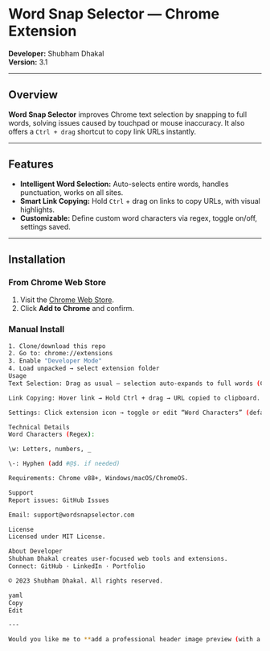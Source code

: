 # Word Snap Selector — Chrome Extension  
**Developer:** Shubham Dhakal  
**Version:** 3.1  

---

## Overview  
**Word Snap Selector** improves Chrome text selection by snapping to full words, solving issues caused by touchpad or mouse inaccuracy. It also offers a `Ctrl + drag` shortcut to copy link URLs instantly.

---

## Features  
- **Intelligent Word Selection:** Auto-selects entire words, handles punctuation, works on all sites.  
- **Smart Link Copying:** Hold `Ctrl` + drag on links to copy URLs, with visual highlights.  
- **Customizable:** Define custom word characters via regex, toggle on/off, settings saved.

---

## Installation  

### From Chrome Web Store  
1. Visit the [Chrome Web Store](#).  
2. Click **Add to Chrome** and confirm.  

### Manual Install  
```bash
1. Clone/download this repo
2. Go to: chrome://extensions
3. Enable "Developer Mode"
4. Load unpacked → select extension folder
Usage
Text Selection: Drag as usual — selection auto-expands to full words (Ctrl+C to copy).

Link Copying: Hover link → Hold Ctrl + drag → URL copied to clipboard.

Settings: Click extension icon → toggle or edit “Word Characters” (default: \w\-).

Technical Details
Word Characters (Regex):

\w: Letters, numbers, _

\-: Hyphen (add #@$. if needed)

Requirements: Chrome v88+, Windows/macOS/ChromeOS.

Support
Report issues: GitHub Issues

Email: support@wordsnapselector.com

License
Licensed under MIT License.

About Developer
Shubham Dhakal creates user-focused web tools and extensions.
Connect: GitHub · LinkedIn · Portfolio

© 2023 Shubham Dhakal. All rights reserved.

yaml
Copy
Edit

---

Would you like me to **add a professional header image preview (with a placeholder)** to make the README
